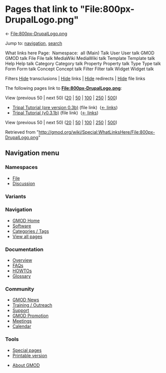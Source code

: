 <div id="mw-page-base" class="noprint">

</div>

<div id="mw-head-base" class="noprint">

</div>

<div id="content" class="mw-body" role="main">

<span id="top"></span>

<div id="mw-js-message" style="display:none;">

</div>



# <span dir="auto">Pages that link to "File:800px-DrupalLogo.png"</span>

<div id="bodyContent">

<div id="contentSub">

←
[File:800px-DrupalLogo.png](/wiki/File:800px-DrupalLogo.png "File:800px-DrupalLogo.png")

</div>

<div id="jump-to-nav" class="mw-jump">

Jump to: [navigation](#mw-navigation), [search](#p-search)

</div>

<div id="mw-content-text">

What links here Page:  Namespace:  all (Main) Talk User User talk GMOD
GMOD talk File File talk MediaWiki MediaWiki talk Template Template talk
Help Help talk Category Category talk Property Property talk Type Type
talk Form Form talk Concept Concept talk Filter Filter talk Widget
Widget talk

Filters
[Hide](/mediawiki/index.php?title=Special:WhatLinksHere/File:800px-DrupalLogo.png&hidetrans=1 "Special:WhatLinksHere/File:800px-DrupalLogo.png")
transclusions \|
[Hide](/mediawiki/index.php?title=Special:WhatLinksHere/File:800px-DrupalLogo.png&hidelinks=1 "Special:WhatLinksHere/File:800px-DrupalLogo.png")
links \|
[Hide](/mediawiki/index.php?title=Special:WhatLinksHere/File:800px-DrupalLogo.png&hideredirs=1 "Special:WhatLinksHere/File:800px-DrupalLogo.png")
redirects \|
[Hide](/mediawiki/index.php?title=Special:WhatLinksHere/File:800px-DrupalLogo.png&hideimages=1 "Special:WhatLinksHere/File:800px-DrupalLogo.png")
file links

The following pages link to
**[File:800px-DrupalLogo.png](/wiki/File:800px-DrupalLogo.png "File:800px-DrupalLogo.png")**:

View (previous 50 \| next 50)
([20](/mediawiki/index.php?title=Special:WhatLinksHere/File:800px-DrupalLogo.png&limit=20 "Special:WhatLinksHere/File:800px-DrupalLogo.png")
\|
[50](/mediawiki/index.php?title=Special:WhatLinksHere/File:800px-DrupalLogo.png&limit=50 "Special:WhatLinksHere/File:800px-DrupalLogo.png")
\|
[100](/mediawiki/index.php?title=Special:WhatLinksHere/File:800px-DrupalLogo.png&limit=100 "Special:WhatLinksHere/File:800px-DrupalLogo.png")
\|
[250](/mediawiki/index.php?title=Special:WhatLinksHere/File:800px-DrupalLogo.png&limit=250 "Special:WhatLinksHere/File:800px-DrupalLogo.png")
\|
[500](/mediawiki/index.php?title=Special:WhatLinksHere/File:800px-DrupalLogo.png&limit=500 "Special:WhatLinksHere/File:800px-DrupalLogo.png"))

- [Tripal Tutorial (pre version
  0.3b)](/wiki/Tripal_Tutorial_(pre_version_0.3b) "Tripal Tutorial (pre version 0.3b)")
  (file link) ‎ <span class="mw-whatlinkshere-tools">([←
  links](/mediawiki/index.php?title=Special:WhatLinksHere&target=Tripal+Tutorial+%28pre+version+0.3b%29 "Special:WhatLinksHere"))</span>
- [Tripal Tutorial
  (v0.3.1b)](/wiki/Tripal_Tutorial_(v0.3.1b) "Tripal Tutorial (v0.3.1b)")
  (file link) ‎ <span class="mw-whatlinkshere-tools">([←
  links](/mediawiki/index.php?title=Special:WhatLinksHere&target=Tripal+Tutorial+%28v0.3.1b%29 "Special:WhatLinksHere"))</span>

View (previous 50 \| next 50)
([20](/mediawiki/index.php?title=Special:WhatLinksHere/File:800px-DrupalLogo.png&limit=20 "Special:WhatLinksHere/File:800px-DrupalLogo.png")
\|
[50](/mediawiki/index.php?title=Special:WhatLinksHere/File:800px-DrupalLogo.png&limit=50 "Special:WhatLinksHere/File:800px-DrupalLogo.png")
\|
[100](/mediawiki/index.php?title=Special:WhatLinksHere/File:800px-DrupalLogo.png&limit=100 "Special:WhatLinksHere/File:800px-DrupalLogo.png")
\|
[250](/mediawiki/index.php?title=Special:WhatLinksHere/File:800px-DrupalLogo.png&limit=250 "Special:WhatLinksHere/File:800px-DrupalLogo.png")
\|
[500](/mediawiki/index.php?title=Special:WhatLinksHere/File:800px-DrupalLogo.png&limit=500 "Special:WhatLinksHere/File:800px-DrupalLogo.png"))

</div>

<div class="printfooter">

Retrieved from
"<http://gmod.org/wiki/Special:WhatLinksHere/File:800px-DrupalLogo.png>"

</div>

<div id="catlinks" class="catlinks catlinks-allhidden">

</div>

<div class="visualClear">

</div>

</div>

</div>

<div id="mw-navigation">

## Navigation menu

<div id="mw-head">



<div id="left-navigation">

<div id="p-namespaces" class="vectorTabs" role="navigation"
aria-labelledby="p-namespaces-label">

### Namespaces

- <span id="ca-nstab-image"><a href="/wiki/File:800px-DrupalLogo.png" accesskey="c"
  title="View the file page [c]">File</a></span>
- <span id="ca-talk"><a
  href="/mediawiki/index.php?title=File_talk:800px-DrupalLogo.png&amp;action=edit&amp;redlink=1"
  accesskey="t"
  title="Discussion about the content page [t]">Discussion</a></span>

</div>

<div id="p-variants" class="vectorMenu emptyPortlet" role="navigation"
aria-labelledby="p-variants-label">

### 

### Variants[](#)

<div class="menu">

</div>

</div>

</div>

<div id="right-navigation">





</div>



</div>

</div>

</div>

<div id="mw-panel">

<div id="p-logo" role="banner">

<a href="/wiki/Main_Page"
style="background-image: url(http://gmod.org/images/GMOD-cogs.png);"
title="Visit the main page"></a>

</div>

<div id="p-Navigation" class="portal" role="navigation"
aria-labelledby="p-Navigation-label">

### Navigation

<div class="body">

- <span id="n-GMOD-Home">[GMOD Home](/wiki/Main_Page)</span>
- <span id="n-Software">[Software](/wiki/GMOD_Components)</span>
- <span id="n-Categories-.2F-Tags">[Categories /
  Tags](/wiki/Categories)</span>
- <span id="n-View-all-pages">[View all
  pages](/wiki/Special:AllPages)</span>

</div>

</div>

<div id="p-Documentation" class="portal" role="navigation"
aria-labelledby="p-Documentation-label">

### Documentation

<div class="body">

- <span id="n-Overview">[Overview](/wiki/Overview)</span>
- <span id="n-FAQs">[FAQs](/wiki/Category:FAQ)</span>
- <span id="n-HOWTOs">[HOWTOs](/wiki/Category:HOWTO)</span>
- <span id="n-Glossary">[Glossary](/wiki/Glossary)</span>

</div>

</div>

<div id="p-Community" class="portal" role="navigation"
aria-labelledby="p-Community-label">

### Community

<div class="body">

- <span id="n-GMOD-News">[GMOD News](/wiki/GMOD_News)</span>
- <span id="n-Training-.2F-Outreach">[Training /
  Outreach](/wiki/Training_and_Outreach)</span>
- <span id="n-Support">[Support](/wiki/Support)</span>
- <span id="n-GMOD-Promotion">[GMOD
  Promotion](/wiki/GMOD_Promotion)</span>
- <span id="n-Meetings">[Meetings](/wiki/Meetings)</span>
- <span id="n-Calendar">[Calendar](/wiki/Calendar)</span>

</div>

</div>

<div id="p-tb" class="portal" role="navigation"
aria-labelledby="p-tb-label">

### Tools

<div class="body">

- <span id="t-specialpages"><a href="/wiki/Special:SpecialPages" accesskey="q"
  title="A list of all special pages [q]">Special pages</a></span>
- <span id="t-print"><a
  href="/mediawiki/index.php?title=Special:WhatLinksHere/File:800px-DrupalLogo.png&amp;printable=yes"
  rel="alternate" accesskey="p"
  title="Printable version of this page [p]">Printable version</a></span>

</div>

</div>

</div>

</div>

<div id="footer" role="contentinfo">

- <span id="footer-places-about">[About
  GMOD](/wiki/GMOD:About "GMOD:About")</span>

<!-- -->






</div>
